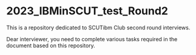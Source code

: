 # 2023_IBMinSCUT_test_Round2
This is a repository dedicated to SCUTibm Club second round interviews.

Dear interviewer, you need to complete various tasks required in the document based on this repository.
